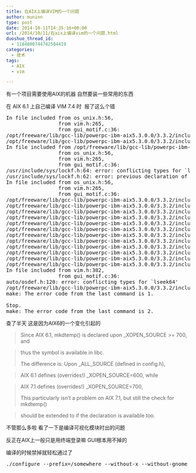 ```yaml
---
title: 在AIX上编译VIM的一个问题
author: muninn
type: post
date: 2014-10-11T14:35:16+00:00
url: /2014/10/11/在aix上编译vim的一个问题.html
duoshuo_thread_id:
  - 1184800744742584419
categories:
  - 技术
tags:
  - AIX
  - vim

---
```

有一个项目需要使用AIX的机器 自然要装一些常用的东西
  
在 AIX 6.1 上自己编译 VIM 7.4 时  报了这么个错

<pre class="lang:sh decode:true">In file included from os_unix.h:56,
                 from vim.h:265,
                 from gui_motif.c:36:
/opt/freeware/lib/gcc-lib/powerpc-ibm-aix5.3.0.0/3.3.2/include/unistd.h:178: error: conflicting types for `lseek64'
/opt/freeware/lib/gcc-lib/powerpc-ibm-aix5.3.0.0/3.3.2/include/unistd.h:176: error: previous declaration of `lseek64'
In file included from /opt/freeware/lib/gcc-lib/powerpc-ibm-aix5.3.0.0/3.3.2/include/unistd.h:739,
                 from os_unix.h:56,
                 from vim.h:265,
                 from gui_motif.c:36:
/usr/include/sys/lockf.h:64: error: conflicting types for `lockf64'
/usr/include/sys/lockf.h:62: error: previous declaration of `lockf64'
In file included from os_unix.h:56,
                 from vim.h:265,
                 from gui_motif.c:36:
/opt/freeware/lib/gcc-lib/powerpc-ibm-aix5.3.0.0/3.3.2/include/unistd.h:802: error: conflicting types for `ftruncate64'
/opt/freeware/lib/gcc-lib/powerpc-ibm-aix5.3.0.0/3.3.2/include/unistd.h:800: error: previous declaration of `ftruncate64'
/opt/freeware/lib/gcc-lib/powerpc-ibm-aix5.3.0.0/3.3.2/include/unistd.h:838: error: conflicting types for `truncate64'
/opt/freeware/lib/gcc-lib/powerpc-ibm-aix5.3.0.0/3.3.2/include/unistd.h:836: error: previous declaration of `truncate64'
/opt/freeware/lib/gcc-lib/powerpc-ibm-aix5.3.0.0/3.3.2/include/unistd.h:855: error: conflicting types for `pread64'
/opt/freeware/lib/gcc-lib/powerpc-ibm-aix5.3.0.0/3.3.2/include/unistd.h:852: error: previous declaration of `pread64'
/opt/freeware/lib/gcc-lib/powerpc-ibm-aix5.3.0.0/3.3.2/include/unistd.h:856: error: conflicting types for `pwrite64'
/opt/freeware/lib/gcc-lib/powerpc-ibm-aix5.3.0.0/3.3.2/include/unistd.h:853: error: previous declaration of `pwrite64'
/opt/freeware/lib/gcc-lib/powerpc-ibm-aix5.3.0.0/3.3.2/include/unistd.h:923: error: conflicting types for `fclear64'
/opt/freeware/lib/gcc-lib/powerpc-ibm-aix5.3.0.0/3.3.2/include/unistd.h:920: error: previous declaration of `fclear64'
/opt/freeware/lib/gcc-lib/powerpc-ibm-aix5.3.0.0/3.3.2/include/unistd.h:924: error: conflicting types for `fsync_range64'
/opt/freeware/lib/gcc-lib/powerpc-ibm-aix5.3.0.0/3.3.2/include/unistd.h:921: error: previous declaration of `fsync_range64'
In file included from vim.h:302,
                 from gui_motif.c:36:
auto/osdef.h:120: error: conflicting types for `lseek64'
/opt/freeware/lib/gcc-lib/powerpc-ibm-aix5.3.0.0/3.3.2/include/unistd.h:178: error: previous declaration of `lseek64'
make: The error code from the last command is 1.
 
Stop.
make: The error code from the last command is 2.</pre>

查了半天 这是因为AIX6的一个变化引起的

> Since AIX 6.1, mkdtemp() is declared upon \_XOPEN\_SOURCE >= 700, and
  
> thus the symbol is available in libc.
> 
> The difference is: Upon \_ALL\_SOURCE (defined in config.h),
  
> AIX 6.1 defines (overrides!) \_XOPEN\_SOURCE=600, while
  
> AIX 7.1 defines (overrides!) \_XOPEN\_SOURCE=700,
> 
> This particularly isn’t a problem on AIX 7.1, but still the check for mkdtemp()
  
> should be extended to if the declaration is available too.

不管那么多啦 看了一下是编译可视化模块时出的问题
  
反正在AIX上一般只是用终端登录嘛 GUI根本用不掉的
  
编译的时候禁掉就轻松通过了

<pre class="lang:sh decode:true ">./configure --prefix=/somewhere --without-x --without-gnome --disable-gnome-check --disable-motif-check --disable-athena-check --disable-gui</pre>

&nbsp;